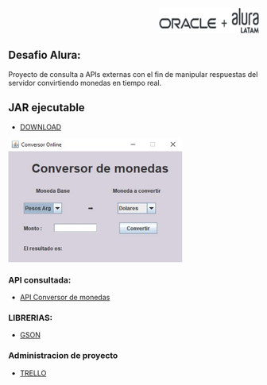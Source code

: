 <div align="end" >
  <img src="logo-alura-black.png" alt="logo-alura" width="200" height="50" />
</div>

## Desafio Alura:
Proyecto  de consulta a APIs externas con el fin de manipular respuestas del servidor convirtiendo monedas en tiempo real.

## JAR ejecutable
  - [DOWNLOAD](https://github.com/RaTon84/conversorMonedasAPI/blob/8e6da1baa32f24997eb355ebbd8935a9467854dc/ConversorMonedasAPI.jar)

<div align="start">
  <img  src="ScreenConversor.jpg" alt="logo-unahur" width="350" height="250" />
</div>  

### API consultada:
  - [API Conversor de monedas](https://www.exchangerate-api.com/)

### LIBRERIAS:
  - [GSON](https://mvnrepository.com/artifact/com.google.code.gson/gson)

### Administracion de proyecto
  - [TRELLO](https://trello.com/b/ikVZJ1cF)
